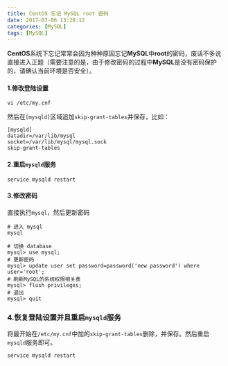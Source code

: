 ```yaml
---
title: CentOS 忘记 MySQL root 密码
date: 2017-07-06 13:28:12
categories: [MySQL]
tags: [MySQL]
---
```


**CentOS**系统下忘记常常会因为种种原因忘记**MySQL**中**root**的密码，废话不多说直接进入正题（需要注意的是，由于修改密码的过程中**MySQL**是没有密码保护的，请确认当前环境是否安全）。

#### 1.修改登陆设置
```shell
vi /etc/my.cnf
```
然后在`[mysqld]`区域追加`skip-grant-tables`并保存，比如：
```
[mysqld]
datadir=/var/lib/mysql
socket=/var/lib/mysql/mysql.sock
skip-grant-tables
```

#### 2.重启`mysqld`服务
```shell
service mysqld restart
```

#### 3.修改密码
直接执行`mysql`，然后更新密码
```shell
# 进入 mysql
mysql

# 切换 database
mysql> use mysql;
# 更新密码
mysql> update user set password=password('new password') where user='root';
# 刷新MySQL的系统权限相关表
mysql> flush privileges; 
# 退出
mysql> quit
```

### 4.恢复登陆设置并且重启`mysqld`服务
将最开始在`/etc/my.cnf`中加的`skip-grant-tables`删除，并保存。然后重启`mysqld`服务即可。
```shell
service mysqld restart
```



